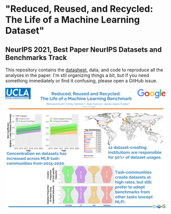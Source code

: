 # "Reduced, Reused, and Recycled: The Life of a Machine Learning Dataset"
## NeurIPS 2021, Best Paper NeurIPS Datasets and Benchmarks Track
This repository contains the [datasheet](Datasheet_for_ReducedReusedRecycled.pdf), data, and code to reproduce all the analyses in the paper.
I'm stil organizing things a bit, but if you need something immediately or find it confusing, please open a GitHub issue.

![](NeurIPS2021Poster.jpg?raw=true)

